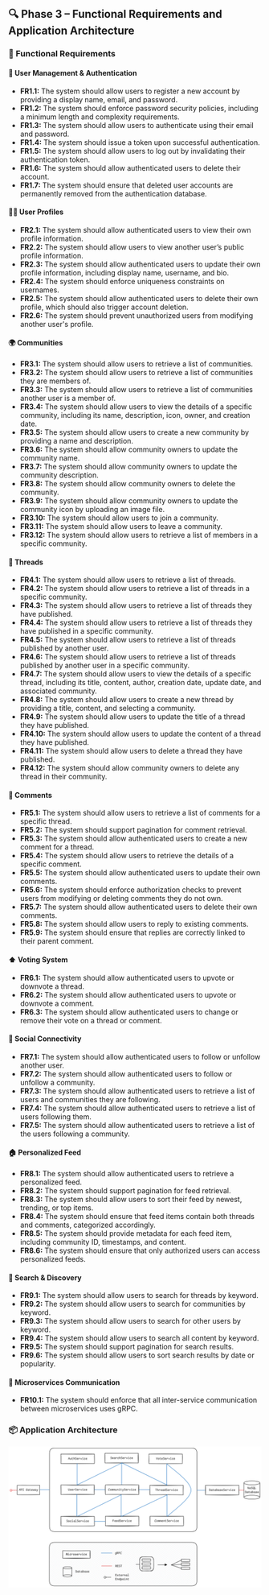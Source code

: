 ## 🔍 Phase 3 – Functional Requirements and Application Architecture

### 📌 Functional Requirements

#### 🔑 User Management & Authentication
- **FR1.1:** The system should allow users to register a new account by providing a display name, email, and password.
- **FR1.2:** The system should enforce password security policies, including a minimum length and complexity requirements.
- **FR1.3:** The system should allow users to authenticate using their email and password.
- **FR1.4:** The system should issue a token upon successful authentication.
- **FR1.5:** The system should allow users to log out by invalidating their authentication token.
- **FR1.6:** The system should allow authenticated users to delete their account.
- **FR1.7:** The system should ensure that deleted user accounts are permanently removed from the authentication database.

#### 🧑‍💻 User Profiles
- **FR2.1:** The system should allow authenticated users to view their own profile information.
- **FR2.2:** The system should allow users to view another user’s public profile information.
- **FR2.3:** The system should allow authenticated users to update their own profile information, including display name, username, and bio.
- **FR2.4:** The system should enforce uniqueness constraints on usernames.
- **FR2.5:** The system should allow authenticated users to delete their own profile, which should also trigger account deletion.
- **FR2.6:** The system should prevent unauthorized users from modifying another user's profile.

#### 🌍 Communities
- **FR3.1:** The system should allow users to retrieve a list of communities.
- **FR3.2:** The system should allow users to retrieve a list of communities they are members of.
- **FR3.3:** The system should allow users to retrieve a list of communities another user is a member of.
- **FR3.4:** The system should allow users to view the details of a specific community, including its name, description, icon, owner, and creation date.
- **FR3.5:** The system should allow users to create a new community by providing a name and description.
- **FR3.6:** The system should allow community owners to update the community name.
- **FR3.7:** The system should allow community owners to update the community description.
- **FR3.8:** The system should allow community owners to delete the community.
- **FR3.9:** The system should allow community owners to update the community icon by uploading an image file.
- **FR3.10:** The system should allow users to join a community.
- **FR3.11:** The system should allow users to leave a community.
- **FR3.12:** The system should allow users to retrieve a list of members in a specific community.

#### 📝 Threads
- **FR4.1:** The system should allow users to retrieve a list of threads.
- **FR4.2:** The system should allow users to retrieve a list of threads in a specific community.
- **FR4.3:** The system should allow users to retrieve a list of threads they have published.
- **FR4.4:** The system should allow users to retrieve a list of threads they have published in a specific community.
- **FR4.5:** The system should allow users to retrieve a list of threads published by another user.
- **FR4.6:** The system should allow users to retrieve a list of threads published by another user in a specific community.
- **FR4.7:** The system should allow users to view the details of a specific thread, including its title, content, author, creation date, update date, and associated community.
- **FR4.8:** The system should allow users to create a new thread by providing a title, content, and selecting a community.
- **FR4.9:** The system should allow users to update the title of a thread they have published.
- **FR4.10:** The system should allow users to update the content of a thread they have published.
- **FR4.11:** The system should allow users to delete a thread they have published.
- **FR4.12:** The system should allow community owners to delete any thread in their community.

#### 💬 Comments
- **FR5.1:** The system should allow users to retrieve a list of comments for a specific thread.
- **FR5.2:** The system should support pagination for comment retrieval.
- **FR5.3:** The system should allow authenticated users to create a new comment for a thread.
- **FR5.4:** The system should allow users to retrieve the details of a specific comment.
- **FR5.5:** The system should allow authenticated users to update their own comments.
- **FR5.6:** The system should enforce authorization checks to prevent users from modifying or deleting comments they do not own.
- **FR5.7:** The system should allow authenticated users to delete their own comments.
- **FR5.8:** The system should allow users to reply to existing comments.
- **FR5.9:** The system should ensure that replies are correctly linked to their parent comment.

#### ⬆️ Voting System
- **FR6.1:** The system should allow authenticated users to upvote or downvote a thread.
- **FR6.2:** The system should allow authenticated users to upvote or downvote a comment.
- **FR6.3:** The system should allow authenticated users to change or remove their vote on a thread or comment.

#### 🔗 Social Connectivity
- **FR7.1:** The system should allow authenticated users to follow or unfollow another user.
- **FR7.2:** The system should allow authenticated users to follow or unfollow a community.
- **FR7.3:** The system should allow authenticated users to retrieve a list of users and communities they are following.
- **FR7.4:** The system should allow authenticated users to retrieve a list of users following them.
- **FR7.5:** The system should allow authenticated users to retrieve a list of the users following a community.

#### 🏠 Personalized Feed
- **FR8.1:** The system should allow authenticated users to retrieve a personalized feed.
- **FR8.2:** The system should support pagination for feed retrieval.
- **FR8.3:** The system should allow users to sort their feed by newest, trending, or top items.
- **FR8.4:** The system should ensure that feed items contain both threads and comments, categorized accordingly.
- **FR8.5:** The system should provide metadata for each feed item, including community ID, timestamps, and content.
- **FR8.6:** The system should ensure that only authorized users can access personalized feeds.

#### 🔎 Search & Discovery
- **FR9.1:** The system should allow users to search for threads by keyword.
- **FR9.2:** The system should allow users to search for communities by keyword.
- **FR9.3:** The system should allow users to search for other users by keyword.
- **FR9.4:** The system should allow users to search all content by keyword.
- **FR9.5:** The system should support pagination for search results.
- **FR9.6:** The system should allow users to sort search results by date or popularity.

#### 🔗 Microservices Communication
- **FR10.1:** The system should enforce that all inter-service communication between microservices uses gRPC.

### 📦 Application Architecture

![Application architecture](../images/diagram.png)